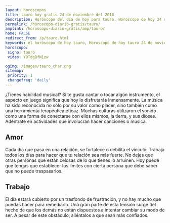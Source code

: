 ```yaml
---
layout: horoscopos
title: tauro hoy gratis 24 de noviembre del 2018 
description: Horóscopo del dia de hoy para tauro. Horoscopo de hoy 24 de noviembre del 2018. Las predicciones de amor, trabajo, vida personal gratis.
permalink: /horoscopo-diario-gratis/tauro/
amplink: /horoscopo-diario-gratis/amp/tauro/
home: FALSE
redirect_from: /p/tauro.html
keywords: el horóscopo de hoy tauro, Horoscopo de hoy tauro 24 de noviembre del 2018,horóscopo del día,horoscopo del dia de hoy,horoscopo de hoy,horoscopo de hoy tauro,tauro hoy,signos zodiacales,horóscopo de hoy,horoscopos de hoy,horoscopo tauro hoy,horoscopo de tauro de hoy,horóscopo de hoy tauro,horoscopos,tauro de hoy,los horoscopos de hoy,tauro de hoy,tauro 24 de noviembre del 2018,signos zodiacales 2018, el horoscopo de hoy
horoscopo:
 signo: tauro
 video: Y9TdgBfN1zw

ogimg: /images/tauro_char.png
sitemap:
 priority: 1
 changefreq: 'daily'
---
```



¿Tienes habilidad musical? Si te gusta cantar o tocar algún instrumento, el aspecto en juego significa que hoy lo disfrutarás inmensamente. La música ha sido reconocida no sólo por su valor como placer, sino también como una herramienta terapéutica eficaz. Muchas culturas utilizaron el sonido como una forma de conectarse con ellos mismos, la tierra, y sus dioses. Adéntrate en actividades que involucran hacer canciones o música.

## Amor

Cada día que pasa en una relación, se fortalece o debilita el vínculo. Trabaja todos los días para hacer que tu relación sea más fuerte. No dejes que otras personas que están celosas de lo que tienes lo arruinen. Hoy puede que tengas que establecer los límites con cierta persona que debe saber que no puede traspasarlos.

## Trabajo

El día estará cubierto por un trasfondo de frustración, y no hay mucho que puedas hacer para remediarlo. Una gran parte de esta tensión surge del hecho de que los demás no están dispuestos a intentar cambiar su modo de ser. A pesar de este obstáculo, aliéntalos a que sean más confiados.